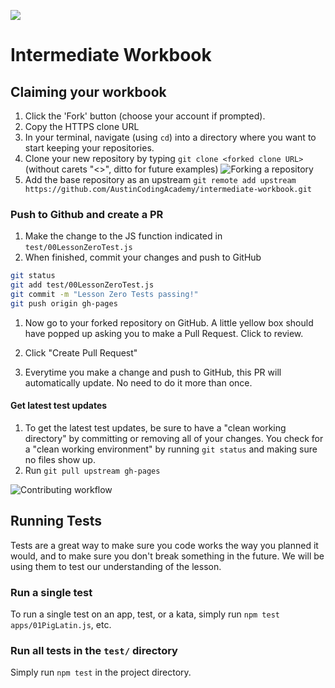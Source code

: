 ![](http://static1.squarespace.com/static/538f3fcde4b05c5fecc7a40e/t/538f48a4e4b00d94e8c253b3/1453396632576/?format=400w)
# Intermediate Workbook

## Claiming your workbook
1. Click the 'Fork' button (choose your account if prompted).
1. Copy the HTTPS clone URL
1. In your terminal, navigate (using `cd`) into a directory where you want to start keeping your repositories.
1. Clone your new repository by typing `git clone <forked clone URL>` (without carets "<>", ditto for future examples)
![Forking a repository](https://docs.google.com/drawings/d/1tYsLHaLo8JRdp0xC1EZrAo0o9Wvv4S5AD937cokVOBk/pub?w=960&h=720)
1. Add the base repository as an upstream `git remote add upstream https://github.com/AustinCodingAcademy/intermediate-workbook.git`

### Push to Github and create a PR
1. Make the change to the JS function indicated in `test/00LessonZeroTest.js`
1. When finished, commit your changes and push to GitHub

  ```bash
  git status
  git add test/00LessonZeroTest.js
  git commit -m "Lesson Zero Tests passing!"
  git push origin gh-pages
  ```
1. Now go to your forked repository on GitHub. A little yellow box should have popped up asking you to make a Pull Request. Click to review.

1. Click "Create Pull Request"

1. Everytime you make a change and push to GitHub, this PR will automatically update. No need to do it more than once.

#### Get latest test updates
1. To get the latest test updates, be sure to have a "clean working directory" by committing or removing all of your changes. You check for a "clean working environment" by running `git status` and making sure no files show up.
2. Run `git pull upstream gh-pages`

![Contributing workflow](https://docs.google.com/drawings/d/1WeKQxOHgPKfwjy_eKtlJO62Fu4XTCWFeqkAh1oIqICM/pub?w=960&h=720)

## Running Tests
Tests are a great way to make sure you code works the way you planned it would, and to make sure you don't break something in the future. We will be using them to test our understanding of the lesson.


### Run a single test
To run a single test on an app, test, or a kata, simply run `npm test apps/01PigLatin.js`, etc.

### Run all tests in the `test/` directory
Simply run `npm test` in the project directory.
